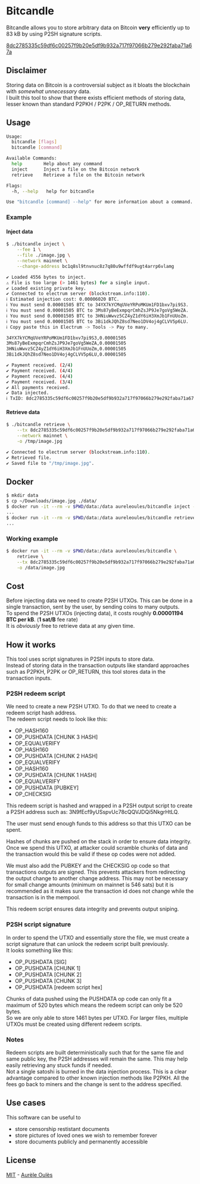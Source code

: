 # Bitcandle
Bitcandle allows you to store arbitrary data on Bitcoin **very** efficiently up to 83 kB by using P2SH signature scripts.

[8dc2785335c59df6c00257f9b20e5df9b932a717f97066b279e292faba71a67a](https://blockstream.info/tx/8dc2785335c59df6c00257f9b20e5df9b932a717f97066b279e292faba71a67a)

## Disclaimer
Storing data on Bitcoin is a controversial subject as it bloats the blockchain with _somewhat unnecessary_ data.  
I built this tool to show that there exists efficient methods of storing data, lesser known than standard P2PKH / P2PK / OP_RETURN methods.

## Usage
```bash
Usage:
  bitcandle [flags]
  bitcandle [command]

Available Commands:
  help        Help about any command
  inject      Inject a file on the Bitcoin network
  retrieve    Retrieve a file on the Bitcoin network

Flags:
  -h, --help   help for bitcandle

Use "bitcandle [command] --help" for more information about a command.
```
### Example
#### Inject data
```bash
$ ./bitcandle inject \
    --fee 1 \
    --file ./image.jpg \
    --network mainnet \
    --change-address bc1q8sl9tnvnuc8z7q80u9wffdf9ugt4arrp6vlamg

✔ Loaded 4556 bytes to inject.
⚠ File is too large (> 1461 bytes) for a single input.
✔ Loaded existing private key.
✔ Connected to electrum server (blockstream.info:110).
ℹ Estimated injection cost: 0.00006020 BTC.
ℹ You must send 0.00001505 BTC to 34YX7kYCMqUVeYRPoMKUm1FD1bxv7pi9S3.
ℹ You must send 0.00001505 BTC to 3Ms87yBeExmpqrCmhZsJP9Je7goVg5WeZA.
ℹ You must send 0.00001505 BTC to 3HNiuWwvz5CZ4yZ1dY6iH3XmJb1FnUUoZm.
ℹ You must send 0.00001505 BTC to 3Bi1dkJQhZ8sd7Neo1DV4oj4gCLVV5p6LU.
ℹ Copy paste this in Electrum -> Tools -> Pay to many.

34YX7kYCMqUVeYRPoMKUm1FD1bxv7pi9S3,0.00001505
3Ms87yBeExmpqrCmhZsJP9Je7goVg5WeZA,0.00001505
3HNiuWwvz5CZ4yZ1dY6iH3XmJb1FnUUoZm,0.00001505
3Bi1dkJQhZ8sd7Neo1DV4oj4gCLVV5p6LU,0.00001505

✔ Payment received. (2/4)
✔ Payment received. (4/4)
✔ Payment received. (4/4)
✔ Payment received. (3/4)
✔ All payments received.
✔ Data injected.
ℹ TxID: 8dc2785335c59df6c00257f9b20e5df9b932a717f97066b279e292faba71a67a
```

#### Retrieve data
```bash
$ ./bitcandle retrieve \
    --tx 8dc2785335c59df6c00257f9b20e5df9b932a717f97066b279e292faba71a67a \
    --network mainnet \
    -o /tmp/image.jpg

✔ Connected to electrum server (blockstream.info:110).
✔ Retrieved file.
✔ Saved file to "/tmp/image.jpg".
```

## Docker
```bash
$ mkdir data
$ cp ~/Downloads/image.jpg ./data/
$ docker run -it --rm -v $PWD/data:/data aureleoules/bitcandle inject -f ./image.jpg [args]
...
$ docker run -it --rm -v $PWD/data:/data aureleoules/bitcandle retrieve [args]
...
```

### Working example
```bash
$ docker run -it --rm -v $PWD/data:/data aureleoules/bitcandle \
    retrieve \
    --tx 8dc2785335c59df6c00257f9b20e5df9b932a717f97066b279e292faba71a67a \
    -o /data/image.jpg
```

## Cost
Before injecting data we need to create P2SH UTXOs. This can be done in a single transaction, sent by the user, by sending coins to many outputs.   
To spend the P2SH UTXOs (injecting data), it costs roughly **0.00001194 BTC per kB**. (**1 sat/B** fee rate)  
It is _obviously_ free to retrieve data at any given time.

## How it works
This tool uses script signatures in P2SH inputs to store data.  
Instead of storing data in the transaction outputs like standard approaches such as P2PKH, P2PK or OP_RETURN, this tool stores data in the transaction inputs.  

### P2SH redeem script
We need to create a new P2SH UTXO. To do that we need to create a redeem script hash address.  
The redeem script needs to look like this:  
- OP_HASH160
- OP_PUSHDATA [CHUNK 3 HASH]
- OP_EQUALVERIFY 
- OP_HASH160
- OP_PUSHDATA [CHUNK 2 HASH]
- OP_EQUALVERIFY
- OP_HASH160
- OP_PUSHDATA [CHUNK 1 HASH]
- OP_EQUALVERIFY
- OP_PUSHDATA [PUBKEY]
- OP_CHECKSIG

This redeem script is hashed and wrapped in a P2SH output script to create a P2SH address such as: 3N9fEcf9yUSspvUc78cQQVJDQi5NkgrHtLQ.  

The user must send enough funds to this address so that this UTXO can be spent.  

Hashes of chunks are pushed on the stack in order to ensure data integrity.  
Once we spend this UTXO, at attacker could scramble chunks of data and the transaction would this be valid if these op codes were not added.  

We must also add the PUBKEY and the CHECKSIG op code so that transactions outputs are signed. This prevents attackers from redirecting the output change to another change address. This may not be necessary for small change amounts (minimum on mainnet is 546 sats) but it is recommended as it makes sure the transaction id does not change while the transaction is in the mempool.  

This redeem script ensures data integrity and prevents output sniping.  

### P2SH script signature
In order to spend the UTXO and essentially store the file, we must create a script signature that can unlock the redeem script built previously.  
It looks something like this:  
* OP_PUSHDATA [SIG]
* OP_PUSHDATA [CHUNK 1]
* OP_PUSHDATA [CHUNK 2]
* OP_PUSHDATA [CHUNK 3]
* OP_PUSHDATA [redeem script hex]

Chunks of data pushed using the PUSHDATA op code can only fit a maximum of 520 bytes which means the redeem script can only be 520 bytes.  
So we are only able to store 1461 bytes per UTXO. For larger files, multiple UTXOs must be created using different redeem scripts.

### Notes
Redeem scripts are built deterministically such that for the same file and same public key, the P2SH addresses will remain the same. This may help easily retrieving any stuck funds if needed.  
Not a single satoshi is burned in the data injection process. This is a clear advantage compared to other known injection methods like P2PKH. All the fees go back to miners and the change is sent to the address specified.

## Use cases
This software can be useful to
* store censorship restistant documents
* store pictures of loved ones we wish to remember forever
* store documents publicly and permanently accessible

## License
[MIT](https://github.com/aureleoules/bitcandle/blob/master/LICENSE) - [Aurèle Oulès](https://www.aureleoules.com)
